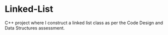 # Linked-List
C++ project where I construct a linked list class as per the Code Design and Data Structures assessment.
